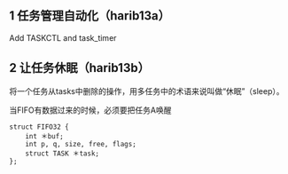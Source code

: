 ## 1 任务管理自动化（harib13a）
Add TASKCTL and task_timer


## 2 让任务休眠（harib13b）

将一个任务从tasks中删除的操作，用多任务中的术语来说叫做“休眠”（sleep）。

当FIFO有数据过来的时候，必须要把任务A唤醒
```
struct FIFO32 {
    int ＊buf;
    int p, q, size, free, flags;
    struct TASK ＊task;
};
```
